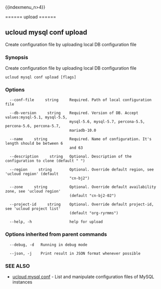 {{indexmenu_n>4}}

====== upload ======

## ucloud mysql conf upload

Create configuration file by uploading local DB configuration file

### Synopsis

Create configuration file by uploading local DB configuration file

```
ucloud mysql conf upload [flags]
```

### Options

```
  --conf-file     string     Required. Path of local configuration file 

  --db-version     string    Required. Version of DB. Accept values:mysql-5.1, mysql-5.5,
                             mysql-5.6, mysql-5.7, percona-5.5, percona-5.6, percona-5.7,
                             mariadb-10.0 

  --name     string          Required. Name of configuration. It's length should be between 6
                             and 63 

  --description     string   Optional. Description of the configuration to clone (default " ") 

  --region     string        Optional. Override default region, see 'ucloud region' (default
                             "cn-bj2") 

  --zone     string          Optional. Override default availability zone, see 'ucloud region'
                             (default "cn-bj2-02") 

  --project-id     string    Optional. Override default project-id, see 'ucloud project list'
                             (default "org-ryrmms") 

  --help, -h                 help for upload 

```

### Options inherited from parent commands

```
  --debug, -d   Running in debug mode 

  --json, -j    Print result in JSON format whenever possible 

```

### SEE ALSO

* [ucloud mysql conf](software/cli/cmd/ucloud/mysql/conf)	 - List and manipulate configuration files of MySQL instances

